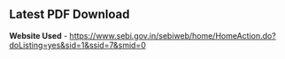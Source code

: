 ## Latest PDF Download

**Website Used** - https://www.sebi.gov.in/sebiweb/home/HomeAction.do?doListing=yes&sid=1&ssid=7&smid=0
